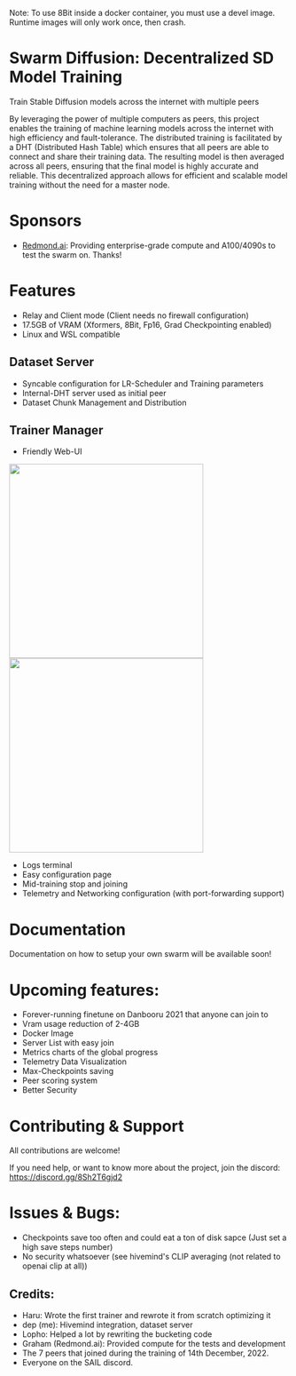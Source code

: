 Note: To use 8Bit inside a docker container, you must use a devel image. Runtime images will only work once, then crash.

# Swarm Diffusion: Decentralized SD Model Training
Train Stable Diffusion models across the internet with multiple peers

By leveraging the power of multiple computers as peers, this project enables the training of machine learning models across the internet with high efficiency and fault-tolerance. The distributed training is facilitated by a DHT (Distributed Hash Table) which ensures that all peers are able to connect and share their training data. The resulting model is then averaged across all peers, ensuring that the final model is highly accurate and reliable. This decentralized approach allows for efficient and scalable model training without the need for a master node.

# Sponsors
- [Redmond.ai](http://www.redmond.ai/): Providing enterprise-grade compute and A100/4090s to test the swarm on. Thanks!

# Features

- Relay and Client mode (Client needs no firewall configuration)
- 17.5GB of VRAM (Xformers, 8Bit, Fp16, Grad Checkpointing enabled)
- Linux and WSL compatible

## Dataset Server
- Syncable configuration for LR-Scheduler and Training parameters
- Internal-DHT server used as initial peer
- Dataset Chunk Management and Distribution
## Trainer Manager
- Friendly Web-UI

<img src="docs/images/main_screen.png" width="350">
<img src="docs/images/config_screen.png" width="350">

- Logs terminal
- Easy configuration page
- Mid-training stop and joining
- Telemetry and Networking configuration (with port-forwarding support)

# Documentation

Documentation on how to setup your own swarm will be available soon!

# Upcoming features:
- Forever-running finetune on Danbooru 2021 that anyone can join to
- Vram usage reduction of 2-4GB
- Docker Image
- Server List with easy join
- Metrics charts of the global progress
- Telemetry Data Visualization
- Max-Checkpoints saving
- Peer scoring system
- Better Security

# Contributing & Support

All contributions are welcome!

If you need help, or want to know more about the project, join the discord: https://discord.gg/8Sh2T6gjd2

# Issues & Bugs:

- Checkpoints save too often and could eat a ton of disk sapce (Just set a high save steps number)
- No security whatsoever (see hivemind's CLIP averaging (not related to openai clip at all))

## Credits:
- Haru: Wrote the first trainer and rewrote it from scratch optimizing it
- dep (me): Hivemind integration, dataset server
- Lopho: Helped a lot by rewriting the bucketing code
- Graham (Redmond.ai): Provided compute for the tests and development
- The 7 peers that joined during the training of 14th December, 2022.
- Everyone on the SAIL discord.
